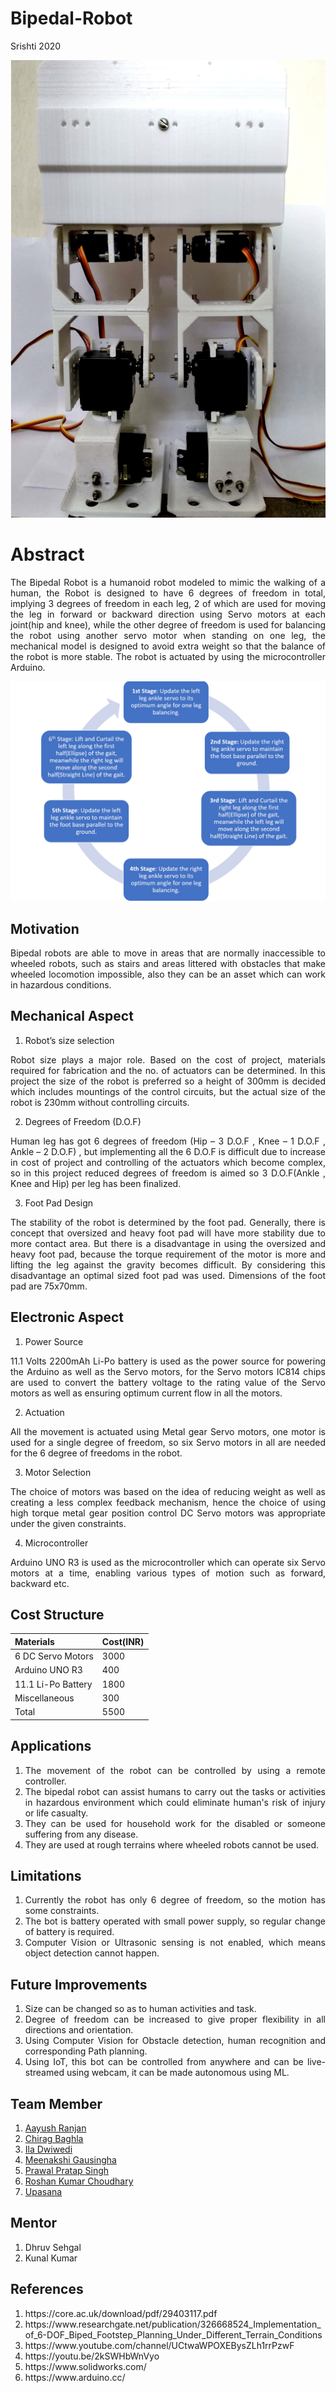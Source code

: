 # Bipedal-Robot
Srishti 2020

![](https://github.com/Aayush-765/Bipedal-Robot/blob/master/Images/Front%20View.png)

# Abstract
<div style="text-align: justify;">The Bipedal Robot is a humanoid robot modeled to mimic the walking of a human, the Robot is designed to have 6 degrees of freedom in total, implying 3 degrees of freedom in each leg, 2 of which are used for moving the leg in forward or backward direction using Servo motors at each joint(hip and knee), while the other degree of freedom is used for balancing the robot using another servo motor when standing on one leg, the mechanical model is designed to avoid extra weight so that the balance of the robot is more stable. The robot is actuated by using the microcontroller Arduino.</div>

![](https://github.com/Aayush-765/Bipedal-Robot/blob/master/Images/Work-Flow.png)

## Motivation
<div style="text-align: justify;">Bipedal robots are able to move in areas that are normally inaccessible to wheeled robots, such as stairs and areas littered with obstacles that make wheeled locomotion impossible, also they can be an asset which can work in hazardous conditions.</div>

## Mechanical Aspect

1. Robot’s size selection

<div style="text-align: justify;">Robot size plays a major role. Based on the cost of project, materials required for fabrication and the no. of actuators can be determined. In this project the size of the robot is preferred so a height of 300mm is decided which includes mountings of the control circuits, but the actual size of the robot is 230mm without controlling circuits.</div>

2. Degrees of Freedom (D.O.F)

<div style="text-align: justify;">Human leg has got 6 degrees of freedom (Hip – 3 D.O.F , Knee – 1 D.O.F , Ankle – 2 D.O.F) , but implementing all the 6 D.O.F is difficult due to increase in cost of project and controlling of the actuators which become complex, so in this project reduced degrees of freedom is aimed so 3 D.O.F(Ankle , Knee and Hip) per leg has been finalized.</div>

3. Foot Pad Design

<div style="text-align: justify;">The stability of the robot is determined by the foot pad. Generally, there is concept that oversized and heavy foot pad will have more stability due to more contact area. But there is a disadvantage in using the oversized and heavy foot pad, because the torque requirement of the motor is more and lifting the leg against the gravity becomes difficult. By considering this disadvantage an optimal sized foot pad was used. Dimensions of the foot pad are 75x70mm. </div>

## Electronic Aspect
1. Power Source 

<div style="text-align: justify;">11.1 Volts 2200mAh Li-Po battery is used as the power source for powering the Arduino as well as the Servo motors, for the Servo motors IC814 chips are used to convert the battery voltage to the rating value of the Servo motors as well as ensuring optimum current flow in all the motors.

2. Actuation

 <div style="text-align: justify;">All the movement is actuated using Metal gear Servo motors, one motor is used for a single degree of freedom, so six Servo motors in all are needed for the 6 degree of freedoms in the robot.</div> 

3. Motor Selection

<div style="text-align: justify;">The choice of motors was based on the idea of reducing weight as well as creating a less complex feedback mechanism, hence the choice of using high torque metal gear position control DC Servo motors was appropriate under the given constraints.</div>

4. Microcontroller 

<div style="text-align: justify;">Arduino UNO R3 is used as the microcontroller which can operate six Servo motors at a time, enabling various types of motion such as forward, backward etc.</div>

## Cost Structure 

| Materials  | Cost(INR) |
| ------------- | ------------- |
| 6 DC Servo Motors | 3000 |
| Arduino UNO R3  |400 |
|  11.1 Li-Po Battery  | 1800 |
| Miscellaneous | 300 |
| Total | 5500 |

## Applications
1. <div style="text-align: justify;">The movement of the robot can be controlled by using a remote controller.</div>
2. <div style="text-align: justify;">The bipedal robot can assist humans to carry out the tasks or activities in hazardous environment which could eliminate human's risk of injury or life casualty.</div>
3. <div style="text-align: justify;">They can be used for household work for the disabled or someone  suffering from any disease.</div>
4. <div style="text-align: justify;">They are used at rough terrains where wheeled robots cannot be used.</div>

## Limitations
1. <div style="text-align: justify;">Currently the robot has only 6 degree of freedom, so the motion has some constraints.</div>
2. <div style="text-align: justify;">The bot is battery operated with small power supply, so regular change of battery is required.</div>
3. <div style="text-align: justify;">Computer Vision or Ultrasonic sensing is not enabled, which means object detection cannot happen.</div>

## Future Improvements
1. <div style="text-align: justify;">Size can be changed so as to human activities and task.</div>
2. <div style="text-align: justify;"> Degree of freedom can be increased to give proper flexibility in all directions and orientation.</div>
3. <div style="text-align: justify;">Using Computer Vision for Obstacle detection, human recognition and corresponding Path planning.</div>
4. <div style="text-align: justify;">Using IoT, this bot can be controlled from anywhere and can be live-streamed using webcam, it can be made autonomous using ML.</div>

## Team Member
1. [Aayush Ranjan]( https://github.com/Aayush-765 )
2. [Chirag Baghla]( https://github.com/chiragbaghla )
3. [Ila Dwiwedi]( https://github.com/ildwi)
4. [Meenakshi Gausingha]( https://github.com/Meenakshi1791)
5. [Prawal Pratap Singh]( https://github.com/ppsr7355 )
6. [Roshan Kumar Choudhary]( https://github.com/roshan-121)
7. [Upasana]( https://github.com/Upasana202)

## Mentor
1. Dhruv Sehgal
2. Kunal Kumar

## References
1. <div style="text-align: justify;">https://core.ac.uk/download/pdf/29403117.pdf</div>
2. <div style="text-align: justify;">https://www.researchgate.net/publication/326668524_Implementation_of_6-DOF_Biped_Footstep_Planning_Under_Different_Terrain_Conditions</div>
3. <div style="text-align: justify;">https://www.youtube.com/channel/UCtwaWPOXEBysZLh1rrPzwF</div>
4. <div style="text-align: justify;">https://youtu.be/2kSWHbWnVyo</div>
5. <div style="text-align: justify;">https://www.solidworks.com/</div>
6. <div style="text-align: justify;">https://www.arduino.cc/</div>

